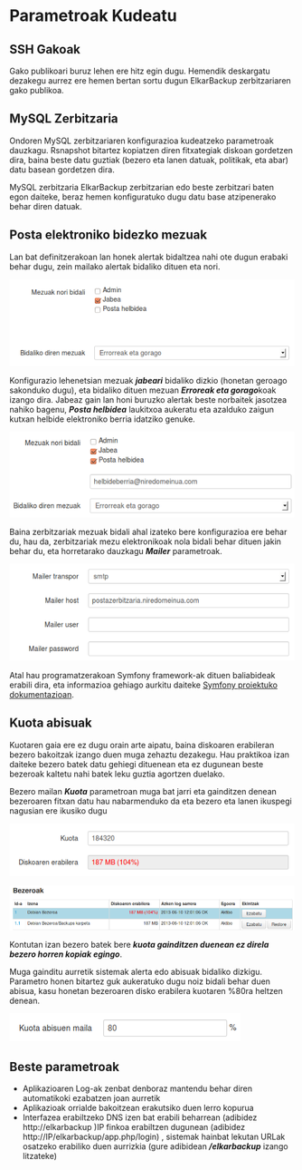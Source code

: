 
Parametroak Kudeatu
=====================

SSH Gakoak
-----------

Gako publikoari buruz lehen ere hitz egin dugu. Hemendik deskargatu dezakegu aurrez ere hemen bertan sortu dugun ElkarBackup zerbitzariaren gako publikoa.


MySQL Zerbitzaria
------------------

Ondoren MySQL zerbitzariaren konfigurazioa kudeatzeko parametroak dauzkagu. Rsnapshot bitartez kopiatzen diren fitxategiak diskoan gordetzen dira, baina beste datu guztiak (bezero eta lanen datuak, politikak, eta abar) datu basean gordetzen dira.

MySQL zerbitzaria ElkarBackup zerbitzarian edo beste zerbitzari baten egon daiteke, beraz hemen konfiguratuko dugu datu base atzipenerako behar diren datuak.


Posta elektroniko bidezko mezuak
---------------------------------

Lan bat definitzerakoan lan honek alertak bidaltzea nahi ote dugun erabaki behar dugu, zein mailako alertak bidaliko dituen eta nori.

![Bezeroak eta Lanak](../assets/parametroak1.png)

Konfigurazio lehenetsian mezuak ***jabeari*** bidaliko dizkio (honetan geroago sakonduko dugu), eta bidaliko dituen mezuan ***Erroreak eta gorago***koak izango dira. Jabeaz gain lan honi buruzko alertak beste norbaitek jasotzea nahiko bagenu, ***Posta helbidea*** laukitxoa aukeratu eta azalduko zaigun kutxan helbide elektroniko berria idatziko genuke.

![Bezeroak eta Lanak](../assets/parametroak2.png)

Baina zerbitzariak mezuak bidali ahal izateko bere konfigurazioa ere behar du, hau da, zerbitzariak mezu elektronikoak nola bidali behar dituen jakin behar du, eta horretarako dauzkagu ***Mailer*** parametroak.

![Bezeroak eta Lanak](../assets/parametroak3.png)

Atal hau programatzerakoan Symfony framework-ak dituen baliabideak erabili dira, eta informazioa gehiago aurkitu daiteke [Symfony proiektuko dokumentazioan](http://symfony.com/doc/current/cookbook/email/email.html).


Kuota abisuak
---------------

Kuotaren gaia ere ez dugu orain arte aipatu, baina diskoaren erabileran bezero bakoitzak izango duen muga zehaztu dezakegu. Hau praktikoa izan daiteke bezero batek datu gehiegi dituenean eta ez dugunean beste bezeroak kaltetu nahi batek leku guztia agortzen duelako.

Bezero mailan ***Kuota*** parametroan muga bat jarri eta gainditzen denean bezeroaren fitxan datu hau nabarmenduko da eta bezero eta lanen ikuspegi nagusian ere ikusiko dugu

![Bezeroak eta Lanak](../assets/parametroak4.png)

![Bezeroak eta Lanak](../assets/parametroak5.png)

Kontutan izan bezero batek bere ***kuota gainditzen duenean ez direla bezero horren kopiak egingo***.

Muga gainditu aurretik sistemak alerta edo abisuak bidaliko dizkigu. Parametro honen bitartez guk aukeratuko dugu noiz bidali behar duen abisua, kasu honetan bezeroaren disko erabilera kuotaren %80ra heltzen denean.

![Bezeroak eta Lanak](../assets/parametroak6.png)


Beste parametroak
------------------

- Aplikazioaren Log-ak zenbat denboraz mantendu behar diren automatikoki ezabatzen joan aurretik
- Aplikazioak orrialde bakoitzean erakutsiko duen lerro kopurua
- Interfazea erabiltzeko DNS izen bat erabili beharrean (adibidez http://elkarbackup )IP finkoa erabiltzen dugunean (adibidez http://IP/elkarbackup/app.php/login) , sistemak hainbat lekutan URLak osatzeko erabiliko duen aurrizkia (gure adibidean ***/elkarbackup*** izango litzateke)
